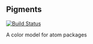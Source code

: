 ## Pigments

[![Build Status](https://travis-ci.org/abe33/prolix.svg?branch=master)](https://travis-ci.org/abe33/prolix)

A color model for atom packages
